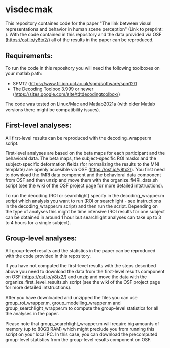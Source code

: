 # visdecmak
This repository containes code for the paper "The link between visual representations and behavior in human scene perception" (Link to preprint: ). With the code contained in this repository and the data provided via OSF (https://osf.io/y8tx2/) all of the results in the paper can be reproduced. 

## Requirements: 

To run the code in this repository you will need the following toolboxes on your matlab path: 

- SPM12 (https://www.fil.ion.ucl.ac.uk/spm/software/spm12/)
- The Decoding Toolbox 3.999 or newer (https://sites.google.com/site/tdtdecodingtoolbox/) 

The code was tested on Linux/Mac and Matlab2021a (with older Matlab versions there might be compatibility issues). 

## First-level analyses:

All first-level results can be reproduced with the decoding_wrapper.m script. 

First-level analyses are based on the beta maps for each participant and the behavioral data. The beta maps, the subject-specific ROI masks and the subject-specific deformation fields (for normalizing the results to the MNI template) are openly accesible via OSF (https://osf.io/y8tx2/). You first need to download the fMRI data component and the behavioral data component from OSF and then unzip and move them with the organize_fMRI_data.sh script (see the wiki of the OSF project page for more detailed intstructions). 

To run the decoding (ROI or searchlight) specify in the decoding_wrapper.m script which analysis you want to run (ROI or searchlight - see instructions in the decoding_wrapper.m script) and then run the script.
Depending on the type of analyses this might be time intensive (ROI results for one subject can be obtained in around 1 hour but searchlight analyses can take up to 3 to 4 hours for a single subject). 

## Group-level analyses: 

All group-level results and the statistics in the paper can be reproduced with the code provided in this repository.  

If you have not computed the first-level results with the steps described above you need to download the data from the first-level results component on OSF (https://osf.io/y8tx2/) and unzip and move the data with the organize_first_level_results.sh script (see the wiki of the OSF project page for more detailed intstructions). 

After you have downloaded and unzipped the files you can use group_roi_wrapper.m, group_modelling_wrapper.m and group_searchlight_wrapper.m to compute the group-level statistics for all the analyses in the paper. 

Please note that group_searchlight_wrapper.m will require big amounts of memory (up to 80GB RAM) which might preclude you from running this script on your local PC. 
In this case, you can download the precomputed group-level statistics from the group-level results component on OSF. 
